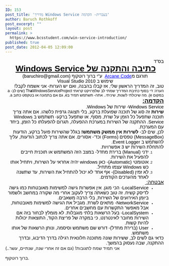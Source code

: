 ```yaml
---
ID: 153
post_title: 'מדריך Windows Service בעברית- הקדמה'
author: Baruch Rothkoff
post_excerpt: ""
layout: post
permalink: >
  https://www.bcsstudent.com/win-service-introduction/
published: true
post_date: 2012-04-05 12:09:00
---
```

<div dir="rtl" style="text-align:right;">
<div class="OutlineElement Rtl SCX192270846" style="font-family:Calibri, sans-serif;font-size:11px;text-align:-webkit-auto;margin:0;padding:0;">
<div class="Paragraph Rtl SCX192270846" style="color:windowtext;direction:rtl;font-size:8pt;text-align:right;vertical-align:baseline;word-wrap:normal !important;padding:0;"><span class="TextRun SCX192270846" style="font-size:11pt;word-wrap:normal !important;margin:0;padding:0;" xml:lang="HE-IL">בס"ד</span><span class="EOP SCX192270846" style="font-size:11pt;word-wrap:normal !important;margin:0;padding:0;">&nbsp;</span></div>
</div>
<div class="OutlineElement Rtl SCX192270846" style="font-family:Calibri, sans-serif;font-size:11px;text-align:-webkit-auto;margin:0;padding:0;">
<div class="Paragraph Rtl SCX192270846" style="color:windowtext;direction:rtl;font-size:8pt;text-align:center;vertical-align:baseline;word-wrap:normal !important;padding:0;"><span class="TextRun Underlined SCX192270846" style="font-size:20pt;font-weight:bold;text-decoration:underline;word-wrap:normal !important;margin:0;padding:0;" xml:lang="HE-IL">כתיבה והתקנה של Windows Service</span><span class="EOP SCX192270846" style="font-size:20pt;word-wrap:normal !important;margin:0;padding:0;">&nbsp;</span></div>
</div>
<div class="OutlineElement Rtl SCX192270846" style="font-family:Calibri, sans-serif;font-size:11px;text-align:-webkit-auto;margin:0;padding:0;">
<div class="Paragraph Rtl SCX192270846" style="color:windowtext;direction:rtl;font-size:8pt;text-align:center;vertical-align:baseline;word-wrap:normal !important;padding:0;"><span class="TextRun SCX192270846" style="font-size:11pt;word-wrap:normal !important;margin:0;padding:0;" xml:lang="HE-IL">תורגם מ</span><a class="Hyperlink SCX192270846" href="http://arcanecode.com/2007/05/21/windows-services-in-c-getting-started-part-1/" style="text-decoration:none;word-wrap:normal !important;margin:0;padding:0;"><span class="TextRun Underlined SCX192270846" style="color:blue;font-size:11pt;text-decoration:underline;word-wrap:normal !important;margin:0;padding:0;" xml:lang="EN-US">Arcane Code</span></a><span class="TextRun SCX192270846" style="font-size:11pt;word-wrap:normal !important;margin:0;padding:0;" xml:lang="HE-IL">&nbsp; ע"י ברוך רוטקוף (baruchiro@gmail.com)</span><span class="EOP SCX192270846" style="font-size:11pt;word-wrap:normal !important;margin:0;padding:0;">&nbsp;</span></div>
</div>
<div class="OutlineElement Rtl SCX192270846" style="font-family:Calibri, sans-serif;font-size:11px;text-align:-webkit-auto;margin:0;padding:0;">
<div class="Paragraph Rtl SCX192270846" style="color:windowtext;direction:rtl;font-size:8pt;text-align:center;vertical-align:baseline;word-wrap:normal !important;padding:0;"><span class="TextRun SCX192270846" style="font-size:11pt;word-wrap:normal !important;margin:0;padding:0;" xml:lang="HE-IL">שימוש ב Visual Studio 2010</span><span class="EOP SCX192270846" style="font-size:11pt;word-wrap:normal !important;margin:0;padding:0;">&nbsp;</span></div>
</div>
<div class="OutlineElement Rtl SCX192270846" style="font-family:Calibri, sans-serif;font-size:11px;text-align:-webkit-auto;margin:0;padding:0;">
<div class="Paragraph Rtl SCX192270846" style="color:windowtext;direction:rtl;font-size:8pt;text-align:center;vertical-align:baseline;word-wrap:normal !important;padding:0;"></div>
</div>
<div class="OutlineElement Rtl SCX192270846" style="font-family:Calibri, sans-serif;font-size:11px;text-align:-webkit-auto;margin:0;padding:0;">
<div class="Paragraph Rtl SCX192270846" style="color:windowtext;direction:rtl;font-size:8pt;text-align:right;vertical-align:baseline;word-wrap:normal !important;padding:0;"><span class="TextRun SCX192270846" style="font-size:11pt;word-wrap:normal !important;margin:0;padding:0;" xml:lang="HE-IL">טוב, זה המדריך הראשון שלי, אז קבלו בהבנה, ואם יש הערות- אני אשמח לקבל!&nbsp;</span><span class="EOP SCX192270846" style="font-size:11pt;word-wrap:normal !important;margin:0;padding:0;">&nbsp;</span></div>
</div>
<div class="OutlineElement Rtl SCX192270846" style="font-family:Calibri, sans-serif;font-size:11px;text-align:-webkit-auto;margin:0;padding:0;">
<div class="Paragraph Rtl SCX192270846" style="color:windowtext;direction:rtl;font-size:8pt;text-align:right;vertical-align:baseline;word-wrap:normal !important;padding:0;"></div>
</div>
<div class="OutlineElement Rtl SCX192270846" style="font-family:Calibri, sans-serif;font-size:11px;text-align:-webkit-auto;margin:0;padding:0;">
<div class="Paragraph Rtl SCX192270846" style="color:windowtext;direction:rtl;font-size:8pt;text-align:right;vertical-align:baseline;word-wrap:normal !important;padding:0;"><span class="TextRun SCX192270846" style="font-size:9pt;word-wrap:normal !important;margin:0;padding:0;" xml:lang="HE-IL">הערה: די בסוף כתיבת המדריך שמתי לב שלפרויקט קראתי Th</span><span class="TextRun SCX192270846" style="font-size:9pt;font-weight:bold;word-wrap:normal !important;margin:0;padding:0;" xml:lang="EN-US">a</span><span class="TextRun SCX192270846" style="font-size:9pt;word-wrap:normal !important;margin:0;padding:0;" xml:lang="EN-US">WindowsServiceProject (שים לב- a במקום e). מה שיכולתי לשנות, שיניתי.. אתה- תשתמש תמיד בe, גם אם בתמונה או בטקסט כתוב a.</span><span class="TextRun SCX192270846" style="font-size:9pt;word-wrap:normal !important;margin:0;padding:0;" xml:lang="HE-IL">&nbsp;</span><span class="EOP SCX192270846" style="font-size:9pt;word-wrap:normal !important;margin:0;padding:0;">&nbsp;</span></div>
</div>
<div class="OutlineElement Rtl SCX192270846" style="font-family:Calibri, sans-serif;font-size:11px;text-align:-webkit-auto;margin:0;padding:0;">
<div class="Paragraph Rtl SCX192270846" style="color:windowtext;direction:rtl;font-size:8pt;text-align:right;vertical-align:baseline;word-wrap:normal !important;padding:0;"><span class="TextRun Underlined SCX192270846" style="font-size:14pt;font-weight:bold;text-decoration:underline;word-wrap:normal !important;margin:0;padding:0;" xml:lang="HE-IL">
</span></div>
<div class="Paragraph Rtl SCX192270846" style="color:windowtext;direction:rtl;font-size:8pt;text-align:right;vertical-align:baseline;word-wrap:normal !important;padding:0;"><span class="TextRun Underlined SCX192270846" style="font-size:14pt;font-weight:bold;text-decoration:underline;word-wrap:normal !important;margin:0;padding:0;" xml:lang="HE-IL">
</span></div>
<div class="Paragraph Rtl SCX192270846" style="color:windowtext;direction:rtl;font-size:8pt;text-align:right;vertical-align:baseline;word-wrap:normal !important;padding:0;"><span class="TextRun Underlined SCX192270846" style="font-size:14pt;font-weight:bold;text-decoration:underline;word-wrap:normal !important;margin:0;padding:0;" xml:lang="HE-IL">הקדמה:</span><span class="EOP SCX192270846" style="font-size:14pt;word-wrap:normal !important;margin:0;padding:0;">&nbsp;</span></div>
</div>
<div class="OutlineElement Rtl SCX192270846" style="font-family:Calibri, sans-serif;font-size:11px;text-align:-webkit-auto;margin:0;padding:0;">
<div class="Paragraph Rtl SCX192270846" style="color:windowtext;direction:rtl;font-size:8pt;text-align:right;vertical-align:baseline;word-wrap:normal !important;padding:0;"><span class="TextRun SCX192270846" style="font-size:11pt;word-wrap:normal !important;margin:0;padding:0;" xml:lang="EN-US">Windows Service- שירות של Windows.</span><span class="EOP SCX192270846" style="font-size:11pt;word-wrap:normal !important;margin:0;padding:0;">&nbsp;</span></div>
</div>
<div class="OutlineElement Rtl SCX192270846" style="font-family:Calibri, sans-serif;font-size:11px;text-align:-webkit-auto;margin:0;padding:0;">
<div class="Paragraph Rtl SCX192270846" style="color:windowtext;direction:rtl;font-size:8pt;text-align:right;vertical-align:baseline;word-wrap:normal !important;padding:0;"><span class="TextRun SCX192270846" style="font-size:11pt;font-weight:bold;word-wrap:normal !important;margin:0;padding:0;" xml:lang="HE-IL">שירות</span><span class="TextRun SCX192270846" style="font-size:11pt;word-wrap:normal !important;margin:0;padding:0;" xml:lang="HE-IL">&nbsp;זה סוג של תוכנה שפועלת ברקע, בלי תצוגה גרפית כלשהו. אם אתה צריך תוכנה שתפעל כל הזמן על שרת, מסוף, או שתפעל ברקע- תשתמש ב Windows Service. ההתקנה של השירות במערכת ההפעלה, תגרום להפעלתו כל הזמן, ביחד עם המערכת.</span><span class="EOP SCX192270846" style="font-size:11pt;word-wrap:normal !important;margin:0;padding:0;">&nbsp;</span></div>
</div>
<div class="OutlineElement Rtl SCX192270846" style="font-family:Calibri, sans-serif;font-size:11px;text-align:-webkit-auto;margin:0;padding:0;">
<div class="Paragraph Rtl SCX192270846" style="color:windowtext;direction:rtl;font-size:8pt;text-align:right;vertical-align:baseline;word-wrap:normal !important;padding:0;"><span class="TextRun SCX192270846" style="font-size:11pt;word-wrap:normal !important;margin:0;padding:0;" xml:lang="HE-IL">לכן, שים לב-&nbsp;</span><span class="TextRun SCX192270846" style="font-size:11pt;font-weight:bold;word-wrap:normal !important;margin:0;padding:0;" xml:lang="HE-IL">לשירות אין ממשק משתמש!</span><span class="TextRun SCX192270846" style="font-size:11pt;word-wrap:normal !important;margin:0;padding:0;" xml:lang="HE-IL">&nbsp;בגלל שהשירות פועל ברקע, הודעות (MessageBox) טפסים (Forms) וכד'- אסורים. אם אתה צריך לכתוב הודעות, עליך להשתמש ב Event Logger.</span><span class="EOP SCX192270846" style="font-size:11pt;word-wrap:normal !important;margin:0;padding:0;">&nbsp;</span></div>
</div>
<div class="OutlineElement Rtl SCX192270846" style="font-family:Calibri, sans-serif;font-size:11px;text-align:-webkit-auto;margin:0;padding:0;">
<div class="Paragraph Rtl SCX192270846" style="color:windowtext;direction:rtl;font-size:8pt;text-align:right;vertical-align:baseline;word-wrap:normal !important;padding:0;"><span class="TextRun SCX192270846" style="font-size:11pt;word-wrap:normal !important;margin:0;padding:0;" xml:lang="HE-IL">להתחלת השירות יש 3 אפשרויות.</span><span class="EOP SCX192270846" style="font-size:11pt;word-wrap:normal !important;margin:0;padding:0;">&nbsp;</span></div>
</div>
<ol class="NumberListStyle1 SCX192270846" start="1" style="font-family:Calibri, sans-serif;font-size:11px;text-align:-webkit-auto;margin:0;padding:0;">
 	<li class="OutlineElement Rtl SCX192270846" style="font-size:8pt;vertical-align:baseline;margin:0 48px 0 0;padding:0;">
<div class="Paragraph Rtl SCX192270846" style="color:windowtext;direction:rtl;font-size:8pt;text-align:right;vertical-align:baseline;word-wrap:normal !important;padding:0;"><span class="TextRun SCX192270846" style="font-size:11pt;word-wrap:normal !important;margin:0;padding:0;" xml:lang="HE-IL">ידני (Manual) ברירת מחדל- במצב הזה המשתמש או תוכנית חייבים להפעיל את השירות.</span><span class="EOP SCX192270846" style="font-size:11pt;word-wrap:normal !important;margin:0;padding:0;">&nbsp;</span></div>
<span class="ListGhost SCX192270846" style="margin:0;padding:0;"></span></li>
 	<li class="OutlineElement Rtl SCX192270846" style="font-size:8pt;vertical-align:baseline;margin:0 48px 0 0;padding:0;">
<div class="Paragraph Rtl SCX192270846" style="color:windowtext;direction:rtl;font-size:8pt;text-align:right;vertical-align:baseline;word-wrap:normal !important;padding:0;"><span class="TextRun SCX192270846" style="font-size:11pt;word-wrap:normal !important;margin:0;padding:0;" xml:lang="HE-IL">אוטומטי (Automatic)- כאן windows יהיה אחראי על השירות, ויתחיל אותו כש Windows עצמו מתחיל.</span><span class="EOP SCX192270846" style="font-size:11pt;word-wrap:normal !important;margin:0;padding:0;">&nbsp;</span></div>
<span class="ListGhost SCX192270846" style="margin:0;padding:0;"></span></li>
 	<li class="OutlineElement Rtl SCX192270846" style="font-size:8pt;vertical-align:baseline;margin:0 48px 0 0;padding:0;">
<div class="Paragraph Rtl SCX192270846" style="color:windowtext;direction:rtl;font-size:8pt;text-align:right;vertical-align:baseline;word-wrap:normal !important;padding:0;"><span class="TextRun SCX192270846" style="font-size:11pt;word-wrap:normal !important;margin:0;padding:0;" xml:lang="HE-IL">לא זמין (Disabled)- אף אחד לא יכול להתחיל את השירות, עד שתשנה לאחד מהערכים הקודמים.</span><span class="EOP SCX192270846" style="font-size:11pt;word-wrap:normal !important;margin:0;padding:0;">&nbsp;</span></div>
<span class="ListGhost SCX192270846" style="margin:0;padding:0;"></span></li>
</ol>
<div class="OutlineElement Rtl SCX192270846" style="font-family:Calibri, sans-serif;font-size:11px;text-align:-webkit-auto;margin:0;padding:0;">
<div class="Paragraph Rtl SCX192270846" style="color:windowtext;direction:rtl;font-size:8pt;text-align:right;vertical-align:baseline;word-wrap:normal !important;padding:0;"></div>
</div>
<div class="OutlineElement Rtl SCX192270846" style="font-family:Calibri, sans-serif;font-size:11px;text-align:-webkit-auto;margin:0;padding:0;">
<div class="Paragraph Rtl SCX192270846" style="color:windowtext;direction:rtl;font-size:8pt;text-align:right;vertical-align:baseline;word-wrap:normal !important;padding:0;"><span class="TextRun Underlined SCX192270846" style="font-size:12pt;text-decoration:underline;word-wrap:normal !important;margin:0;padding:0;" xml:lang="HE-IL">אבטחה:</span><span class="TextRun Underlined SCX192270846" style="font-size:12pt;text-decoration:underline;word-wrap:normal !important;margin:0;padding:0;" xml:lang="HE-IL">&nbsp;</span><span class="EOP SCX192270846" style="font-size:12pt;word-wrap:normal !important;margin:0;padding:0;">&nbsp;</span></div>
</div>
<ul class="BulletListStyle1 SCX192270846" style="font-family:Calibri, sans-serif;font-size:11px;text-align:-webkit-auto;margin:0;padding:0;">
 	<li class="OutlineElement Rtl SCX192270846" style="font-size:8pt;vertical-align:baseline;margin:0 48px 0 0;padding:0;">
<div class="Paragraph Rtl SCX192270846" style="color:windowtext;direction:rtl;font-size:8pt;text-align:right;vertical-align:baseline;word-wrap:normal !important;padding:0;"><span class="TextRun SCX192270846" style="font-size:11pt;word-wrap:normal !important;margin:0;padding:0;" xml:lang="EN-US">LocalService- הכי מוגן. אין אפשרות גישה למשימות מאובטחות כמו גישה לדיסק קשיח. זה טוב כשאתה צריך לעקוב אחרי מה שקורה במחשב ולשמור ביומן האירועים של השירות, בלי הרבה משאבים.</span><span class="EOP SCX192270846" style="font-size:11pt;word-wrap:normal !important;margin:0;padding:0;">&nbsp;</span></div>
<span class="ListGhost SCX192270846" style="margin:0;padding:0;"></span></li>
 	<li class="OutlineElement Rtl SCX192270846" style="font-size:8pt;vertical-align:baseline;margin:0 48px 0 0;padding:0;">
<div class="Paragraph Rtl SCX192270846" style="color:windowtext;direction:rtl;font-size:8pt;text-align:right;vertical-align:baseline;word-wrap:normal !important;padding:0;"><span class="TextRun SCX192270846" style="font-size:11pt;word-wrap:normal !important;margin:0;padding:0;" xml:lang="EN-US">NetworkService- מתאים לשרת. מגביל את הגישה למשימות מאובטחות, אבל מאפשר התקשרות עם מחשבים אחרים.</span><span class="EOP SCX192270846" style="font-size:11pt;word-wrap:normal !important;margin:0;padding:0;">&nbsp;</span></div>
<span class="ListGhost SCX192270846" style="margin:0;padding:0;"></span></li>
 	<li class="OutlineElement Rtl SCX192270846" style="font-size:8pt;vertical-align:baseline;margin:0 48px 0 0;padding:0;">
<div class="Paragraph Rtl SCX192270846" style="color:windowtext;direction:rtl;font-size:8pt;text-align:right;vertical-align:baseline;word-wrap:normal !important;padding:0;"><span class="TextRun SCX192270846" style="font-size:11pt;word-wrap:normal !important;margin:0;padding:0;" xml:lang="EN-US">LocalSystem- בעל הרשאות בלתי מוגבלות. לא מומלץ לבחור בזה אם השירות מחובר לאינטרנט, כי במקרה של פריצת הקוד, התוצאות יכולות להיות קשות.</span><span class="EOP SCX192270846" style="font-size:11pt;word-wrap:normal !important;margin:0;padding:0;">&nbsp;</span></div>
<span class="ListGhost SCX192270846" style="margin:0;padding:0;"></span></li>
 	<li class="OutlineElement Rtl SCX192270846" style="font-size:8pt;vertical-align:baseline;margin:0 48px 0 0;padding:0;">
<div class="Paragraph Rtl SCX192270846" style="color:windowtext;direction:rtl;font-size:8pt;text-align:right;vertical-align:baseline;word-wrap:normal !important;padding:0;"><span class="TextRun SCX192270846" style="font-size:11pt;word-wrap:normal !important;margin:0;padding:0;" xml:lang="EN-US">User (ברירת מחדל)- דורש שם משתמש וסיסמה, ונותן הרשאות של אותו משתמש.</span><span class="EOP SCX192270846" style="font-size:11pt;word-wrap:normal !important;margin:0;padding:0;">&nbsp;</span></div>
<span class="ListGhost SCX192270846" style="margin:0;padding:0;"></span></li>
</ul>
<div class="OutlineElement Rtl SCX192270846" style="font-family:Calibri, sans-serif;font-size:11px;text-align:-webkit-auto;margin:0;padding:0;">
<div class="Paragraph Rtl SCX192270846" style="color:windowtext;direction:rtl;font-size:8pt;text-align:right;vertical-align:baseline;word-wrap:normal !important;padding:0;"></div>
</div>
<div class="OutlineElement Rtl SCX192270846" style="font-family:Calibri, sans-serif;font-size:11px;text-align:-webkit-auto;margin:0;padding:0;">
<div class="Paragraph Rtl SCX192270846" style="color:windowtext;direction:rtl;font-size:8pt;text-align:right;vertical-align:baseline;word-wrap:normal !important;padding:0;"><span class="TextRun SCX192270846" style="font-size:11pt;word-wrap:normal !important;margin:0;padding:0;" xml:lang="HE-IL">כדאי גם לשים לב, ששירות שונה מתוכנה חלונאית רגילה בדרך הדיבוג, ובדרך ההתקנה, שבה נעסוק בהמשך.</span><span class="EOP SCX192270846" style="font-size:11pt;word-wrap:normal !important;margin:0;padding:0;">&nbsp;</span></div>
</div>
<div class="OutlineElement Rtl SCX192270846" style="font-family:Calibri, sans-serif;font-size:11px;text-align:-webkit-auto;margin:0;padding:0;">
<div class="Paragraph Rtl SCX192270846" style="color:windowtext;direction:rtl;font-size:8pt;text-align:right;vertical-align:baseline;word-wrap:normal !important;padding:0;"></div>
</div>
</div>
<div class="blogger-post-footer">אני תמיד שמח לתגובות!
(גם אם זה אחרי שנה, שנתיים, עשר..)

ברוך רוטקוף.

</div>